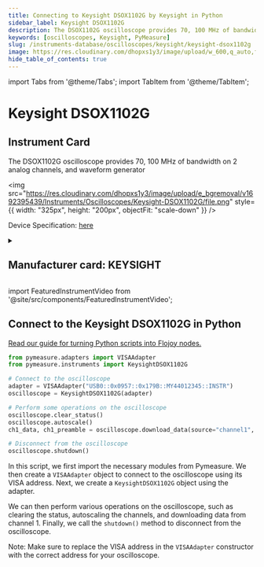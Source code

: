 ```yaml
---
title: Connecting to Keysight DSOX1102G by Keysight in Python
sidebar_label: Keysight DSOX1102G
description: The DSOX1102G oscilloscope provides 70, 100 MHz of bandwidth on 2 analog channels, and waveform generator
keywords: [oscilloscopes, Keysight, PyMeasure]
slug: /instruments-database/oscilloscopes/keysight/keysight-dsox1102g
image: https://res.cloudinary.com/dhopxs1y3/image/upload/w_600,q_auto,f_auto/e_bgremoval/v1692395439/Instruments/Oscilloscopes/Keysight-DSOX1102G/file.jpg
hide_table_of_contents: true
---
```


import Tabs from '@theme/Tabs';
import TabItem from '@theme/TabItem';

# Keysight DSOX1102G

## Instrument Card

<div className="flex">

<div>

The DSOX1102G oscilloscope provides 70, 100 MHz of bandwidth on 2 analog channels, and waveform generator

</div>

<img src="https://res.cloudinary.com/dhopxs1y3/image/upload/e_bgremoval/v1692395439/Instruments/Oscilloscopes/Keysight-DSOX1102G/file.png" style={{ width: "325px", height: "200px", objectFit: "scale-down" }} />

</div>

<div className="flex text-center">

<p>Device Specification: <a target="\_blank" href="https://www.keysight.com/us/en/assets/7018-05520/data-sheets/5992-1965.pdf">here</a></p>

</div>

<details style={{ marginTop: "15px"}}>
<summary><h2>Manufacturer card: KEYSIGHT</h2></summary>

<img src="https://res.cloudinary.com/dhopxs1y3/image/upload/v1692125973/Instruments/Vendor%20Logos/Keysight.png" style={{ width: "100%", height: "170px",objectFit: "scale-down" }} />

Keysight Technologies, or Keysight, is an American company that manufactures electronics test and measurement equipment and software.

<ul>
  <li>Headquarters: USA</li>
  <li>Yearly Revenue (millions, USD): 5420.0</li>
  <li>Vendor Website: <a href="https://www.keysight.com/us/en/home.html">here</a></li>
</ul>
</details>

import FeaturedInstrumentVideo from '@site/src/components/FeaturedInstrumentVideo';

<FeaturedInstrumentVideo category='OSCILLOSCOPES' manufacturer='KEYSIGHT'></FeaturedInstrumentVideo>


## Connect to the Keysight DSOX1102G in Python

[Read our guide for turning Python scripts into Flojoy nodes.](https://docs.flojoy.ai/custom-nodes/creating-custom-node/)
<Tabs>

<TabItem value="Flojoy" label="Flojoy" className="flojoy-instrument-tabs">

<NodeCardCollection category='OSCILLOSCOPES' manufacturer='KEYSIGHT'></NodeCardCollection>

</TabItem>
<TabItem value="PyMeasure" label="PyMeasure">


```python
from pymeasure.adapters import VISAAdapter
from pymeasure.instruments import KeysightDSOX1102G

# Connect to the oscilloscope
adapter = VISAAdapter("USB0::0x0957::0x179B::MY44012345::INSTR")
oscilloscope = KeysightDSOX1102G(adapter)

# Perform some operations on the oscilloscope
oscilloscope.clear_status()
oscilloscope.autoscale()
ch1_data, ch1_preamble = oscilloscope.download_data(source="channel1", points=2000)

# Disconnect from the oscilloscope
oscilloscope.shutdown()
```

In this script, we first import the necessary modules from Pymeasure. We then create a `VISAAdapter` object to connect to the oscilloscope using its VISA address. Next, we create a `KeysightDSOX1102G` object using the adapter.

We can then perform various operations on the oscilloscope, such as clearing the status, autoscaling the channels, and downloading data from channel 1. Finally, we call the `shutdown()` method to disconnect from the oscilloscope.

Note: Make sure to replace the VISA address in the `VISAAdapter` constructor with the correct address for your oscilloscope.

</TabItem>
</Tabs>